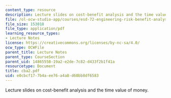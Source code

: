 ```yaml
---
content_type: resource
description: Lecture slides on cost-benefit analysis and the time value of money.
file: /ol-ocw-studio-app/courses/esd-72-engineering-risk-benefit-analysis-spring-2007/e0cbcf177b4aee76a4a8d60bb8df6583_cba2.pdf
file_size: 153018
file_type: application/pdf
learning_resource_types:
- Lecture Notes
license: https://creativecommons.org/licenses/by-nc-sa/4.0/
ocw_type: OCWFile
parent_title: Lecture Notes
parent_type: CourseSection
parent_uid: 14865558-19a2-e2de-7c82-d433f2b1f41a
resourcetype: Document
title: cba2.pdf
uid: e0cbcf17-7b4a-ee76-a4a8-d60bb8df6583
---
```

Lecture slides on cost-benefit analysis and the time value of money.